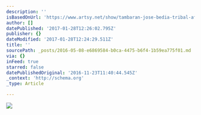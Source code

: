 ```yaml
---
description: ''
isBasedOnUrl: 'https://www.artsy.net/show/tambaran-jose-bedia-tribal-affinities'
author: []
datePublished: '2017-01-28T12:26:02.795Z'
publisher: {}
dateModified: '2017-01-28T12:24:29.511Z'
title: ''
sourcePath: _posts/2016-05-08-e6869584-b0ca-4475-b6f4-1b59ea775f01.md
via: {}
inFeed: true
starred: false
datePublishedOriginal: '2016-11-23T11:40:44.545Z'
_context: 'http://schema.org'
_type: Article

---
```

![](https://d32dm0rphc51dk.cloudfront.net/Ty3gUr0HAqDEwOe90omp5A/larger.jpg)
